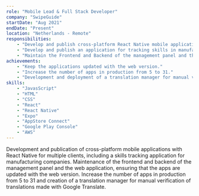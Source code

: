```yaml
---
role: "Mobile Lead & Full Stack Developer"
company: "SwipeGuide"
startDate: "Aug 2021"
endDate: "Present"
location: "Netherlands - Remote"
responsibilities:
    - "Develop and publish cross-platform React Native mobile applications for multiple clients."
    - "Develop and publish an application for tracking skills in manufacturing companies."
    - "Maintain the Frontend and Backend of the management panel and the user web application."
achievements:
    - "Keep the applications updated with the web version."
    - "Increase the number of apps in production from 5 to 31."
    - "Development and deployment of a translation manager for manual verification after translating with Google Translate."
skills:
    - "JavasScript"
    - "HTML"
    - "CSS"
    - "React"
    - "React Native"
    - "Expo"
    - "AppStore Connect"
    - "Google Play Console"
    - "AWS"
---
```

Development and publication of cross-platform mobile applications with React Native for multiple clients, including a skills tracking application for manufacturing companies. Maintenance of the frontend and backend of the management panel and the web application, ensuring that the apps are updated with the web version. Increase the number of apps in production from 5 to 31 and creation of a translation manager for manual verification of translations made with Google Translate.